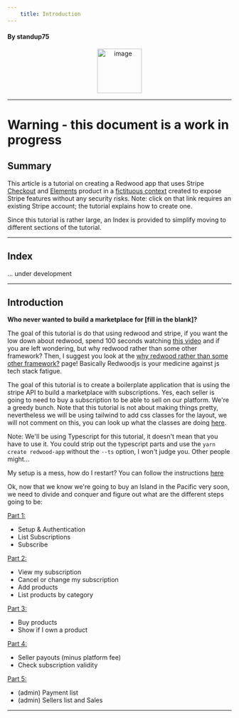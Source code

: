 ```yaml
---
    title: Introduction
---
```


#### By standup75

<p align="center">
<img width="100" alt="image" src="https://user-images.githubusercontent.com/2712405/182480281-a6f37610-2a7e-44ba-a468-68865d18e280.png"/>
<br/>
</p>

---

# Warning - this document is a work in progress

## Summary

This article is a tutorial on creating a Redwood app that uses Stripe [Checkout](https://stripe.com/payments/checkout) and [Elements](https://stripe.com/payments/elements) product in a [fictituous context](https://dashboard.stripe.com/test/products?active=true) created to expose Stripe features without any security risks. Note: click on that link requires an existing Stripe account; the tutorial explains how to create one.

Since this tutorial is rather large, an Index is provided to simplify moving to different sections of the tutorial.

---

## Index 

... under development

---

## Introduction

**Who never wanted to build a marketplace for [fill in the blank]?**

The goal of this tutorial is do that using redwood and stripe, if you want the low down about redwood, spend 100 seconds watching [this video](https://youtu.be/o5Mwa_TJ3HM) and if you are left wondering, but why redwood rather than some other framework? Then, I suggest you look at the [why redwood rather than some other framework?](https://community.redwoodjs.com/t/but-why-redwood-rather-than-some-other-framework-remix-blitz-vue-nextjs-gatsby-sveltekit-11ty-nuxtjs/2957) page! Basically Redwoodjs is your medicine against js tech stack fatigue.

The goal of this tutorial is to create a boilerplate application that is using the stripe API to build a marketplace with subscriptions. Yes, each seller is going to need to buy a subscription to be able to sell on our platform. We're a greedy bunch. Note that this tutorial is not about making things pretty, nevertheless we will be using tailwind to add css classes for the layout, we will not comment on this, you can look up what the classes are doing [here](https://tailwindcss.com/).

Note: We'll be using Typescript for this tutorial, it doesn't mean that you have to use it. You could strip out the typescript parts and use the `yarn create redwood-app` without the `--ts` option, I won't judge you. Other people might...

My setup is a mess, how do I restart? You can follow the instructions [here](https://github.com/generalui/redwood-stripe/issues/16)

Ok, now that we know we're going to buy an Island in the Pacific very soon, we need to divide and conquer and figure out what are the different steps going to be:

[Part 1:](https://rw-community.org/how%20to/Develop%20stripe%20/Part%201)

- Setup & Authentication
- List Subscriptions
- Subscribe

[Part 2:](https://rw-community.org/how%20to/Develop%20stripe%20/Part%202)

- View my subscription
- Cancel or change my subscription
- Add products
- List products by category

[Part 3:](https://rw-community.org/how%20to/Develop%20stripe%20/Part%203)

- Buy products
- Show if I own a product

[Part 4:](https://rw-community.org/how%20to/Develop%20stripe%20/Part%204)

- Seller payouts (minus platform fee)
- Check subscription validity

[Part 5:](https://rw-community.org/how%20to/Develop%20stripe%20/Part%205)

- (admin) Payment list
- (admin) Sellers list and Sales

___



